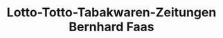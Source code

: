 ---
title: "Lotto-Totto-Tabakwaren-Zeitungen Bernhard Faas"
url: /dillingen-saar/lotto-totto-tabakwaren-zeitungen-bernhard-faas/
shop: Kiosk
---